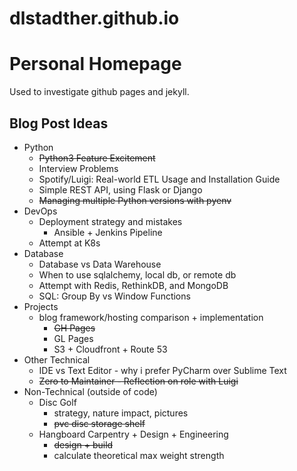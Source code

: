 # dlstadther.github.io

# Personal Homepage

Used to investigate github pages and jekyll.


## Blog Post Ideas
* Python
    * ~~Python3 Feature Excitement~~
    * Interview Problems
    * Spotify/Luigi: Real-world ETL Usage and Installation Guide
    * Simple REST API, using Flask or Django
    * ~~Managing multiple Python versions with pyenv~~
* DevOps
    * Deployment strategy and mistakes
        * Ansible + Jenkins Pipeline
    * Attempt at K8s
* Database
    * Database vs Data Warehouse
    * When to use sqlalchemy, local db, or remote db
    * Attempt with Redis, RethinkDB, and MongoDB
    * SQL: Group By vs Window Functions
* Projects
    * blog framework/hosting comparison + implementation
        * ~~GH Pages~~
        * GL Pages
        * S3 + Cloudfront + Route 53
* Other Technical
    * IDE vs Text Editor - why i prefer PyCharm over Sublime Text
    * ~~Zero to Maintainer - Reflection on role with Luigi~~
* Non-Technical (outside of code)
    * Disc Golf
        * strategy, nature impact, pictures
        * ~~pvc disc storage shelf~~
    * Hangboard Carpentry + Design + Engineering
        * ~~design + build~~
        * calculate theoretical max weight strength
